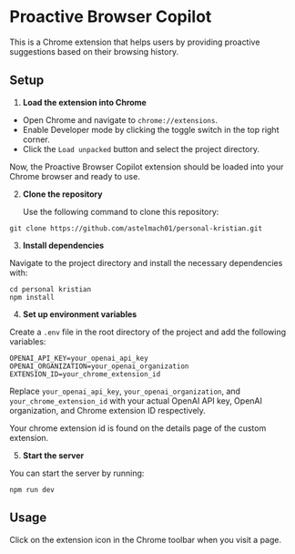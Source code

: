 # Proactive Browser Copilot

This is a Chrome extension that helps users by providing proactive suggestions based on their browsing history.

## Setup

1. **Load the extension into Chrome**
- Open Chrome and navigate to `chrome://extensions`.
- Enable Developer mode by clicking the toggle switch in the top right corner.
- Click the `Load unpacked` button and select the project directory.

Now, the Proactive Browser Copilot extension should be loaded into your Chrome browser and ready to use.

2. **Clone the repository**

   Use the following command to clone this repository:

```shell
git clone https://github.com/astelmach01/personal-kristian.git
```

3. **Install dependencies**

Navigate to the project directory and install the necessary dependencies with:

```shell
cd personal kristian
npm install
```


4. **Set up environment variables**

Create a `.env` file in the root directory of the project and add the following variables:

```
OPENAI_API_KEY=your_openai_api_key OPENAI_ORGANIZATION=your_openai_organization EXTENSION_ID=your_chrome_extension_id
```


Replace `your_openai_api_key`, `your_openai_organization`, and `your_chrome_extension_id` with your actual OpenAI API key, OpenAI organization, and Chrome extension ID respectively.

Your chrome extension id is found on the details page of the custom extension.

5. **Start the server**

You can start the server by running:

```shell
npm run dev
```


## Usage

Click on the extension icon in the Chrome toolbar when you visit a page.